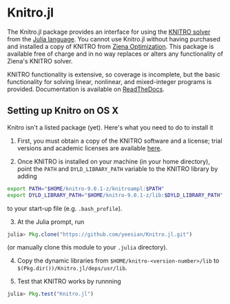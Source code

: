 Knitro.jl
=========

The Knitro.jl package provides an interface for using the [KNITRO solver](http://www.ziena.com/knitro.htm) from the [Julia language](http://julialang.org/). You cannot use Knitro.jl without having purchased and installed a copy of KNITRO from [Ziena Optimization](http://www.ziena.com/). This package is available free of charge and in no way replaces or alters any functionality of Ziena's KNITRO solver.

KNITRO functionality is extensive, so coverage is incomplete, but the basic functionality for solving linear, nonlinear, and mixed-integer programs is provided. Documentation is available on [ReadTheDocs](http://knitrojl.readthedocs.org/en/latest/knitro.html).

Setting up Knitro on OS X
-------------------------
Knitro isn't a listed package (yet). Here's what you need to do to install it

1. First, you must obtain a copy of the KNITRO software and a license; trial versions and academic licenses are available [here](http://www.ziena.com/download.htm).

2. Once KNITRO is installed on your machine (in your home directory), point the `PATH` and `DYLD_LIBRARY_PATH` variable to the KNITRO library by adding

  ```bash
  export PATH="$HOME/knitro-9.0.1-z/knitroampl:$PATH"
  export DYLD_LIBRARY_PATH="$HOME/knitro-9.0.1-z/lib:$DYLD_LIBRARY_PATH"
  ```
  to your start-up file (e.g. ``.bash_profile``).

3. At the Julia prompt, run 
  ```julia
  julia> Pkg.clone("https://github.com/yeesian/Knitro.jl.git")
  ```
(or manually clone this module to your ``.julia`` directory).

4. Copy the dynamic libraries from `$HOME/knitro-<version-number>/lib` to `$(Pkg.dir())/Knitro.jl/deps/usr/lib`.

5. Test that KNITRO works by runnning
  ```julia
  julia> Pkg.test("Knitro.jl")
  ```
